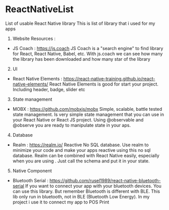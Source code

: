 # ReactNativeList
List of usable React Native library
This is list of library that i used for my apps

1. Website Resources :
- JS Coach : https://js.coach
JS Coach is a "search engine" to find library for React, React Native, Babel, etc. With js.coach we can see how many the library has been downloaded and how many star of the library

2. UI
 - React Native Elements : https://react-native-training.github.io/react-native-elements/
 React Native Elements is good for start your project. Including header, badge, slider etc
 

3. State management
- MOBX : https://github.com/mobxjs/mobx
Simple, scalable, battle tested state management. Is very simple state management that you can use in your React Native or React JS project. Using @observable and @observe you are ready to manipulate state in your aps. 

4. Database
- Realm : https://realm.io/
Reactive No SQL database. Use realm to minimize your code and make your apps reactive using this no sql database. Realm can be combined with React Native easily, especially when you are using <Flatlist />. Just call the schema and put it in your state. 

5. Native Component
- Bluetooth Serial : https://github.com/rusel1989/react-native-bluetooth-serial
If you want to connect your app with your bluetooth devices. You can use this library. But remember Bluetooth is different with BLE. This lib only run in bluetooth, not in BLE (Bluetooth Low Energy). In my project i use it to connect my app to POS Print

